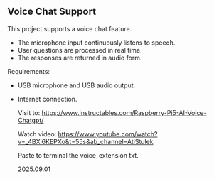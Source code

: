 ## Voice Chat Support

This project supports a voice chat feature.  
- The microphone input continuously listens to speech.  
- User questions are processed in real time.  
- The responses are returned in audio form.  

Requirements:  
- USB microphone and USB audio output.  
- Internet connection.
 
  Visit to: https://www.instructables.com/Raspberry-Pi5-AI-Voice-Chatgpt/

  Watch video: https://www.youtube.com/watch?v=_4BXl6KEPXo&t=55s&ab_channel=AtiStulek

  Paste to terminal the voice_extension txt.

  2025.09.01
  
